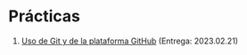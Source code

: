 # Prácticas

1. [Uso de Git y de la plataforma GitHub](./1/README.md) (Entrega: 2023.02.21)
<!-- 2. [Ramas paralelas de desarrollo](./2/README.md) (Entrega: 2021.xx.xx) -->
<!-- 3. [Ignorando archivos innecesarios](./3/README.md) (Entrega: 2021.xx.xx) -->
